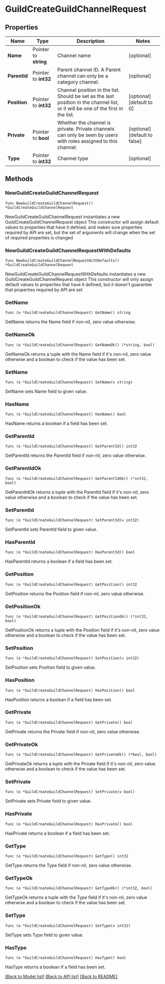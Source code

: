 # GuildCreateGuildChannelRequest

## Properties

Name | Type | Description | Notes
------------ | ------------- | ------------- | -------------
**Name** | Pointer to **string** | Channel name | [optional] 
**ParentId** | Pointer to **int32** | Parent channel ID. A Parent channel can only be a category channel. | [optional] 
**Position** | Pointer to **int32** | Channel position in the list. Should be set as the last position in the channel list, or it will be one of the first in the list. | [optional] [default to 0]
**Private** | Pointer to **bool** | Whether the channel is private. Private channels can only be seen by users with roles assigned to this channel. | [optional] [default to false]
**Type** | Pointer to **int32** | Channel type | [optional] 

## Methods

### NewGuildCreateGuildChannelRequest

`func NewGuildCreateGuildChannelRequest() *GuildCreateGuildChannelRequest`

NewGuildCreateGuildChannelRequest instantiates a new GuildCreateGuildChannelRequest object
This constructor will assign default values to properties that have it defined,
and makes sure properties required by API are set, but the set of arguments
will change when the set of required properties is changed

### NewGuildCreateGuildChannelRequestWithDefaults

`func NewGuildCreateGuildChannelRequestWithDefaults() *GuildCreateGuildChannelRequest`

NewGuildCreateGuildChannelRequestWithDefaults instantiates a new GuildCreateGuildChannelRequest object
This constructor will only assign default values to properties that have it defined,
but it doesn't guarantee that properties required by API are set

### GetName

`func (o *GuildCreateGuildChannelRequest) GetName() string`

GetName returns the Name field if non-nil, zero value otherwise.

### GetNameOk

`func (o *GuildCreateGuildChannelRequest) GetNameOk() (*string, bool)`

GetNameOk returns a tuple with the Name field if it's non-nil, zero value otherwise
and a boolean to check if the value has been set.

### SetName

`func (o *GuildCreateGuildChannelRequest) SetName(v string)`

SetName sets Name field to given value.

### HasName

`func (o *GuildCreateGuildChannelRequest) HasName() bool`

HasName returns a boolean if a field has been set.

### GetParentId

`func (o *GuildCreateGuildChannelRequest) GetParentId() int32`

GetParentId returns the ParentId field if non-nil, zero value otherwise.

### GetParentIdOk

`func (o *GuildCreateGuildChannelRequest) GetParentIdOk() (*int32, bool)`

GetParentIdOk returns a tuple with the ParentId field if it's non-nil, zero value otherwise
and a boolean to check if the value has been set.

### SetParentId

`func (o *GuildCreateGuildChannelRequest) SetParentId(v int32)`

SetParentId sets ParentId field to given value.

### HasParentId

`func (o *GuildCreateGuildChannelRequest) HasParentId() bool`

HasParentId returns a boolean if a field has been set.

### GetPosition

`func (o *GuildCreateGuildChannelRequest) GetPosition() int32`

GetPosition returns the Position field if non-nil, zero value otherwise.

### GetPositionOk

`func (o *GuildCreateGuildChannelRequest) GetPositionOk() (*int32, bool)`

GetPositionOk returns a tuple with the Position field if it's non-nil, zero value otherwise
and a boolean to check if the value has been set.

### SetPosition

`func (o *GuildCreateGuildChannelRequest) SetPosition(v int32)`

SetPosition sets Position field to given value.

### HasPosition

`func (o *GuildCreateGuildChannelRequest) HasPosition() bool`

HasPosition returns a boolean if a field has been set.

### GetPrivate

`func (o *GuildCreateGuildChannelRequest) GetPrivate() bool`

GetPrivate returns the Private field if non-nil, zero value otherwise.

### GetPrivateOk

`func (o *GuildCreateGuildChannelRequest) GetPrivateOk() (*bool, bool)`

GetPrivateOk returns a tuple with the Private field if it's non-nil, zero value otherwise
and a boolean to check if the value has been set.

### SetPrivate

`func (o *GuildCreateGuildChannelRequest) SetPrivate(v bool)`

SetPrivate sets Private field to given value.

### HasPrivate

`func (o *GuildCreateGuildChannelRequest) HasPrivate() bool`

HasPrivate returns a boolean if a field has been set.

### GetType

`func (o *GuildCreateGuildChannelRequest) GetType() int32`

GetType returns the Type field if non-nil, zero value otherwise.

### GetTypeOk

`func (o *GuildCreateGuildChannelRequest) GetTypeOk() (*int32, bool)`

GetTypeOk returns a tuple with the Type field if it's non-nil, zero value otherwise
and a boolean to check if the value has been set.

### SetType

`func (o *GuildCreateGuildChannelRequest) SetType(v int32)`

SetType sets Type field to given value.

### HasType

`func (o *GuildCreateGuildChannelRequest) HasType() bool`

HasType returns a boolean if a field has been set.


[[Back to Model list]](../README.md#documentation-for-models) [[Back to API list]](../README.md#documentation-for-api-endpoints) [[Back to README]](../README.md)



